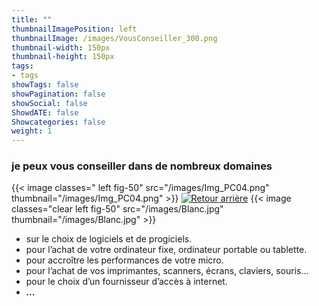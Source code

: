 ```yaml
---
title: ""
thumbnailImagePosition: left 
thumbnailImage: /images/VousConseiller_300.png
thumbnail-width: 150px
thumbnail-height: 150px
tags:
- tags
showTags: false
showPagination: false
showSocial: false
ShowdATE: false
Showcategories: false
weight: 1
---
```


### je peux vous conseiller dans de nombreux domaines

<!--more-->

{{< image classes=" left fig-50" src="/images/Img_PC04.png" thumbnail="/images/Img_PC04.png"  >}}
[![Retour arrière](/images/logo-retour-arriere_50.png)](../)
{{< image classes="clear left fig-50" src="/images/Blanc.jpg" thumbnail="/images/Blanc.jpg"  >}}

- sur le choix de logiciels et de progiciels.
- pour l’achat de votre ordinateur fixe, ordinateur portable ou tablette.
- pour accroître les performances de votre micro.
- pour l’achat de vos imprimantes, scanners, écrans, claviers, souris…
- pour le choix d’un fournisseur d’accès à internet.
- ___...___
